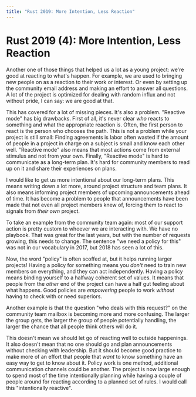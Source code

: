 ```yaml
---
title: "Rust 2019: More Intention, Less Reaction"
---
```


# Rust 2019 (4): More Intention, Less Reaction

Another one of those things that helped us a lot as a young project: we're good at reacting to what's happen.
For example, we are used to bringing new people on as a reaction to their work or interest.
Or even by setting up the community email address and making an effort to answer all questions.
A lot of the project is optimized for dealing with random influx and not without pride, I can say: we are good at that.

This has covered for a lot of missing pieces. It's also a problem. "Reactive mode" has big drawbacks.
First of all, it's never clear _who_ reacts to something and what the appropriate
reaction is. Often, the first person to react is the person who chooses the path.
This is not a problem while your project is still small: Finding agreements is labor often wasted if the
amount of people in a project in charge on a subject is small and know each other well.
"Reactive mode" also means that most actions come from external stimulus and not from your own.
Finally, "Reactive mode" is hard to communicate as a long-term plan. It's hard for community members
to read up on it and share their experiences on plans.

I would like to get us more intentional about our long-term plans. This means writing down a lot more,
around project structure and team plans. It also means informing project members of upcoming announcements
ahead of time. It has become a problem to people that announcements have been made that not even all project
members knew of, forcing them to react to signals from _their own_ project.

To take an example from the community team again: most of our support action is pretty
custom to whoever we are interacting with. We have no playbook. That was great for the last years,
but with the number of requests growing, this needs to change. The sentence "we need a policy for this"
was not in our vocabulary in 2017, but 2018 has seen a lot of this.

Now, the word "policy" is often scoffed at, but it helps running larger projects! Having a policy for something
means you _don't_ need to train new members on everything, and they can act independently. Having a policy means
binding yourself to a halfway coherent set of values. It means that people from the _other_ end of the project
can have a half gut feeling about what happens. Good policies are _empowering_ people to work _without_ having to
check with or need superiors. 

Another example is that the question "who deals with this request?" on the community team mailbox is becoming
more and more confusing. The larger the group gets, the larger the group of people potentially handling, the larger
the chance that all people think others will do it.

This doesn't mean we should let go of reacting well to outside happenings. It also doesn't mean that no one should
go and plan announcements without checking with leadership. But it should become good practice to make more of an
effort that people that _want_ to know something have an easy way to get to know about it. Policy work is one method,
additional communication channels could be another. The project is now
large enough to spend most of the time intentionally planning while having a couple of people around for reacting
according to a planned set of rules. I would call this "intentionally reactive".